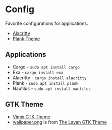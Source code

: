 # Config

Favorite configurations for applications.
- [Alacritty](alacritty.yml)
- [Plank Theme](plank-theme/dock.theme)

## Applications

- Cargo     - `sudo apt install cargo`
- Exa       - `cargo install exa`
- Alacritty - `cargo install alacritty`
- Plank     - `sudo apt install plank`
- Nautilus  - `sudo apt install nautilus`

## GTK Theme
- [Vimix GTK Theme](https://github.com/vinceliuice/vimix-gtk-themes)
- [wallpaper.png](wallpaper.png) is from [The Layan GTK Theme](https://github.com/vinceliuice/Layan-gtk-theme)